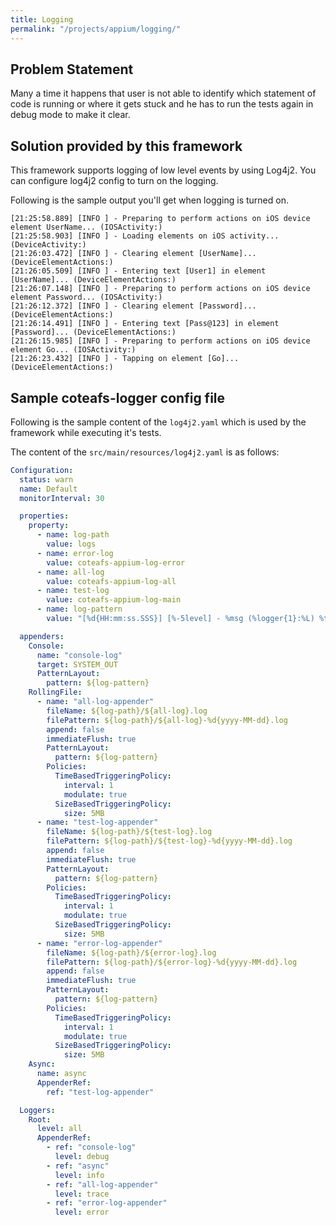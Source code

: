 ```yaml
---
title: Logging
permalink: "/projects/appium/logging/"
---
```


## Problem Statement

Many a time it happens that user is not able to identify which statement of code is running or where it gets stuck and he has to run the tests again in debug mode to make it clear.

## Solution provided by this framework

This framework supports logging of low level events by using Log4j2. You can configure log4j2 config to turn on the logging.

Following is the sample output you'll get when logging is turned on.

```shell_script
[21:25:58.889] [INFO ] - Preparing to perform actions on iOS device element UserName... (IOSActivity:)
[21:25:58.903] [INFO ] - Loading elements on iOS activity... (DeviceActivity:)
[21:26:03.472] [INFO ] - Clearing element [UserName]... (DeviceElementActions:)
[21:26:05.509] [INFO ] - Entering text [User1] in element [UserName]... (DeviceElementActions:)
[21:26:07.148] [INFO ] - Preparing to perform actions on iOS device element Password... (IOSActivity:)
[21:26:12.372] [INFO ] - Clearing element [Password]... (DeviceElementActions:)
[21:26:14.491] [INFO ] - Entering text [Pass@123] in element [Password]... (DeviceElementActions:)
[21:26:15.985] [INFO ] - Preparing to perform actions on iOS device element Go... (IOSActivity:)
[21:26:23.432] [INFO ] - Tapping on element [Go]... (DeviceElementActions:)
```

## Sample coteafs-logger config file

Following is the sample content of the `log4j2.yaml` which is used by the framework while executing it's tests.

The content of the `src/main/resources/log4j2.yaml` is as follows:

```yaml
Configuration:
  status: warn
  name: Default
  monitorInterval: 30

  properties:
    property:
      - name: log-path
        value: logs
      - name: error-log
        value: coteafs-appium-log-error
      - name: all-log
        value: coteafs-appium-log-all
      - name: test-log
        value: coteafs-appium-log-main
      - name: log-pattern
        value: "[%d{HH:mm:ss.SSS}] [%-5level] - %msg (%logger{1}:%L) %throwable{short.message}%n"

  appenders:
    Console:
      name: "console-log"
      target: SYSTEM_OUT
      PatternLayout:
        pattern: ${log-pattern}
    RollingFile:
      - name: "all-log-appender"
        fileName: ${log-path}/${all-log}.log
        filePattern: ${log-path}/${all-log}-%d{yyyy-MM-dd}.log
        append: false
        immediateFlush: true
        PatternLayout:
          pattern: ${log-pattern}
        Policies:
          TimeBasedTriggeringPolicy:
            interval: 1
            modulate: true
          SizeBasedTriggeringPolicy:
            size: 5MB
      - name: "test-log-appender"
        fileName: ${log-path}/${test-log}.log
        filePattern: ${log-path}/${test-log}-%d{yyyy-MM-dd}.log
        append: false
        immediateFlush: true
        PatternLayout:
          pattern: ${log-pattern}
        Policies:
          TimeBasedTriggeringPolicy:
            interval: 1
            modulate: true
          SizeBasedTriggeringPolicy:
            size: 5MB
      - name: "error-log-appender"
        fileName: ${log-path}/${error-log}.log
        filePattern: ${log-path}/${error-log}-%d{yyyy-MM-dd}.log
        append: false
        immediateFlush: true
        PatternLayout:
          pattern: ${log-pattern}
        Policies:
          TimeBasedTriggeringPolicy:
            interval: 1
            modulate: true
          SizeBasedTriggeringPolicy:
            size: 5MB
    Async:
      name: async
      AppenderRef:
        ref: "test-log-appender"

  Loggers:
    Root:
      level: all
      AppenderRef:
        - ref: "console-log"
          level: debug
        - ref: "async"
          level: info
        - ref: "all-log-appender"
          level: trace
        - ref: "error-log-appender"
          level: error
```
